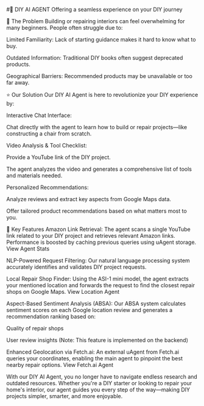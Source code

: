 #👷 DIY AI AGENT
Offering a seamless experience on your DIY journey

🚨 The Problem
Building or repairing interiors can feel overwhelming for many beginners. People often struggle due to:

Limited Familiarity: Lack of starting guidance makes it hard to know what to buy.

Outdated Information: Traditional DIY books often suggest deprecated products.

Geographical Barriers: Recommended products may be unavailable or too far away.

⭐️ Our Solution
Our DIY AI Agent is here to revolutionize your DIY experience by:

Interactive Chat Interface:

Chat directly with the agent to learn how to build or repair projects—like constructing a chair from scratch.

Video Analysis & Tool Checklist:

Provide a YouTube link of the DIY project.

The agent analyzes the video and generates a comprehensive list of tools and materials needed.

Personalized Recommendations:

Analyze reviews and extract key aspects from Google Maps data.

Offer tailored product recommendations based on what matters most to you.

👀 Key Features
Amazon Link Retrieval:
The agent scans a single YouTube link related to your DIY project and retrieves relevant Amazon links.
Performance is boosted by caching previous queries using uAgent storage.
View Agent Stats

NLP-Powered Request Filtering:
Our natural language processing system accurately identifies and validates DIY project requests.

Local Repair Shop Finder:
Using the ASI-1 mini model, the agent extracts your mentioned location and forwards the request to find the closest repair shops on Google Maps.
View Location Agent

Aspect-Based Sentiment Analysis (ABSA):
Our ABSA system calculates sentiment scores on each Google location review and generates a recommendation ranking based on:

Quality of repair shops

User review insights
(Note: This feature is implemented on the backend)

Enhanced Geolocation via Fetch.ai:
An external uAgent from Fetch.ai queries your coordinates, enabling the main agent to pinpoint the best nearby repair options.
View Fetch.ai Agent

With our DIY AI Agent, you no longer have to navigate endless research and outdated resources. Whether you're a DIY starter or looking to repair your home's interior, our agent guides you every step of the way—making DIY projects simpler, smarter, and more enjoyable.
